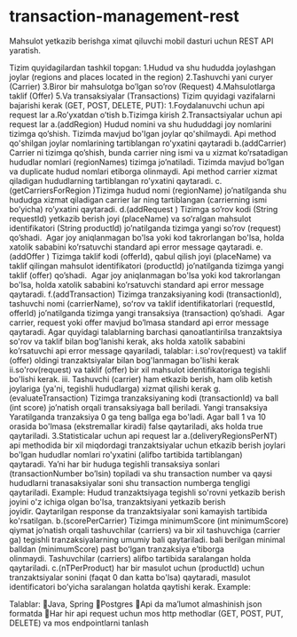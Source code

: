 ﻿# transaction-management-rest
 Mahsulot yetkazib berishga ximat qiluvchi mobil dasturi uchun REST API yaratish. 
	
Tizim quyidagilardan tashkil topgan:
1.Hudud va shu hududda joylashgan joylar (regions and places located in the region)
2.Tashuvchi yani curyer (Carrier)
3.Biror bir mahsulotga bo’lgan so’rov (Request)
4.Mahsulotlarga taklif (Offer)
5.Va transaksiyalar (Transactions)
Tizim quyidagi vazifalarni bajarishi kerak (GET, POST, DELETE, PUT): 
1.Foydalanuvchi uchun api request lar
a.Ro’yxatdan o’tish
b.Tizimga kirish
2.Transactsiyalar uchun api request lar
a.(addRegion) Hudud nomini va shu hududdagi joy nomlarini tizimga qo’shish. Tizimda mavjud bo'lgan joylar qo'shilmaydi. Api method qo'shilgan joylar nomlarining tartiblangan ro'yxatini qaytaradi
b.(addCarrier) Carrier ni tizimga qo’shish, bunda carrier ning ismi va u xizmat ko’rsatadigan hududlar nomlari (regionNames) tizimga jo’natiladi. Tizimda mavjud bo’lgan va duplicate hudud nomlari etiborga olinmaydi. Api method carrier xizmat qiladigan hududlarning tartiblangan ro’yxatini qaytaradi.
c.(getCarriersForRegion )Tizimga hudud nomi (regionName) jo’natilganda shu hududga xizmat qiladigan carrier lar ning tartiblangan (carrierning ismi bo’yicha) ro’yxatini qaytaradi.
d.(addRequest ) Tizimga so’rov kodi (String requestId) yetkazib berish joyi (placeName) va soʻralgan mahsulot identifikatori (String productId) jo’natilganda tizimga yangi so’rov (request) qo’shadi.  Agar joy aniqlanmagan bo'lsa yoki kod takrorlangan bo'lsa, holda xatolik sababini ko’rsatuvchi standard api error message qaytaradi.
e.(addOffer ) Tizimga taklif kodi (offerId), qabul qilish joyi (placeName) va taklif qilingan mahsulot identifikatori (productId) jo’natilganda tizimga yangi taklif (offer) qo’shadi.  Agar joy aniqlanmagan bo'lsa yoki kod takrorlangan bo'lsa, holda xatolik sababini ko’rsatuvchi standard api error message qaytaradi.
f.(addTransaction) Tizimga tranzaksiyaning kodi (transactionId), tashuvchi nomi (carrierName), soʻrov va taklif identifikatorlari (requestId, offerId) jo’natilganda tizimga yangi transaksiya (transaction) qo’shadi.  Agar carrier, request yoki offer mavjud bo’lmasa standard api error message qaytaradi. Agar quyidagi talablarning barchasi qanoatlantirilsa tranzaktsiya so'rov va taklif bilan bog'lanishi kerak, aks holda xatolik sababini ko’rsatuvchi api error message qayariladi, talablar: 
i.so'rov(request) va taklif (offer) oldingi tranzaktsiyalar bilan bog'lanmagan bo'lishi kerak
ii.so'rov(request) va taklif (offer) bir xil mahsulot identifikatoriga tegishli bo'lishi kerak.
iii. Tashuvchi (carrier) ham etkazib berish, ham olib ketish joylariga (ya'ni, tegishli hududlarga) xizmat qilishi kerak
g.(evaluateTransaction) Tizimga tranzaksiyaning kodi (transactionId) va ball (int score) jo’natish orqali transaksiyaga ball beriladi. Yangi transaksiya Yaratilganda tranzaksiya 0 ga teng ballga ega bo'ladi. Agar ball 1 va 10 orasida bo'lmasa (ekstremallar kiradi) false qaytariladi, aks holda true qaytariladi.
3.Statisticalar uchun api request lar
a.(deliveryRegionsPerNT) api methodida bir xil miqdordagi tranzaktsiyalar uchun etkazib berish joylari bo'lgan hududlar nomlari ro'yxatini (alifbo tartibida tartiblangan) qaytaradi. Ya’ni har bir huduga tegishli transaksiya sonlari (transactionNumber bo’lsin) topiladi va shu transaction number va qaysi hududlarni tranasaksiyalar soni shu transaction numberga tengligi qaytariladi. Example: Hudud tranzaktsiyaga tegishli so'rovni yetkazib berish joyini o'z ichiga olgan bo'lsa, tranzaktsiyani yetkazib berish joyidir. Qaytarilgan response da tranzaktsiyalar soni kamayish tartibida ko'rsatilgan.
b.(scorePerCarrier) Tizimga minimumScore (int minimumScore) qiymat jo’natish orqali tashuvchilar (carriers) va bir xil tashuvchiga (carrier ga) tegishli tranzaksiyalarning umumiy bali qaytariladi. bali berilgan minimal balldan (minimumScore) past boʻlgan tranzaksiya eʼtiborga olinmaydi. Tashuvchilar (carriers) alifbo tartibida saralangan holda qaytariladi.
c.(nTPerProduct) har bir masulot uchun (productId) uchun tranzaktsiyalar sonini (faqat 0 dan katta bo'lsa) qaytaradi, masulot identificatori bo’yicha saralangan holatda qaytishi kerak. Example: 

Talablar:
Java, Spring
Postgres
Api da ma’lumot almashinish json formatda
Har hir api request uchun mos http methodlar (GET, POST, PUT, DELETE) va mos endpointlarni tanlash

